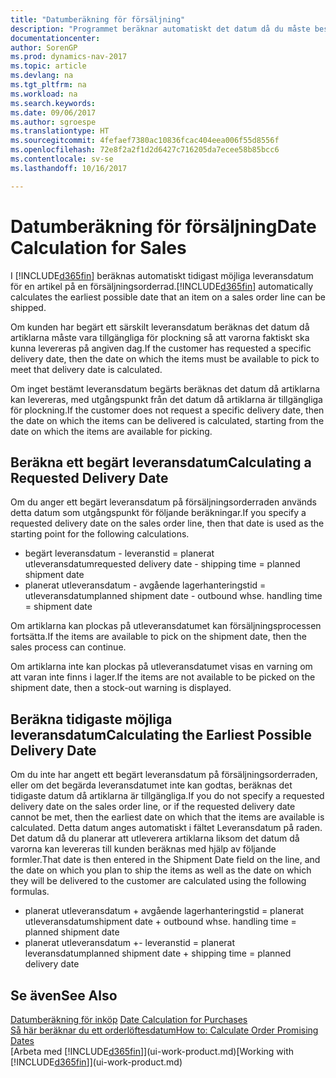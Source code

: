```yaml
---
title: "Datumberäkning för försäljning"
description: "Programmet beräknar automatiskt det datum då du måste beställa en artikel som du vill ha i lager på ett visst datum. Det är detta datum då du kan förvänta dig att artiklar som beställts ett visst datum ska vara tillgängliga för plockning."
documentationcenter: 
author: SorenGP
ms.prod: dynamics-nav-2017
ms.topic: article
ms.devlang: na
ms.tgt_pltfrm: na
ms.workload: na
ms.search.keywords: 
ms.date: 09/06/2017
ms.author: sgroespe
ms.translationtype: HT
ms.sourcegitcommit: 4fefaef7380ac10836fcac404eea006f55d8556f
ms.openlocfilehash: 72e8f2a2f1d2d6427c716205da7ecee58b85bcc6
ms.contentlocale: sv-se
ms.lasthandoff: 10/16/2017

---
```

# <a name="date-calculation-for-sales"></a><span data-ttu-id="9da71-104">Datumberäkning för försäljning</span><span class="sxs-lookup"><span data-stu-id="9da71-104">Date Calculation for Sales</span></span>
<span data-ttu-id="9da71-105">I [!INCLUDE[d365fin](includes/d365fin_md.md)] beräknas automatiskt tidigast möjliga leveransdatum för en artikel på en försäljningsorderrad.</span><span class="sxs-lookup"><span data-stu-id="9da71-105">[!INCLUDE[d365fin](includes/d365fin_md.md)] automatically calculates the earliest possible date that an item on a sales order line can be shipped.</span></span>

<span data-ttu-id="9da71-106">Om kunden har begärt ett särskilt leveransdatum beräknas det datum då artiklarna måste vara tillgängliga för plockning så att varorna faktiskt ska kunna levereras på angiven dag.</span><span class="sxs-lookup"><span data-stu-id="9da71-106">If the customer has requested a specific delivery date, then the date on which the items must be available to pick to meet that delivery date is calculated.</span></span>

<span data-ttu-id="9da71-107">Om inget bestämt leveransdatum begärts beräknas det datum då artiklarna kan levereras, med utgångspunkt från det datum då artiklarna är tillgängliga för plockning.</span><span class="sxs-lookup"><span data-stu-id="9da71-107">If the customer does not request a specific delivery date, then the date on which the items can be delivered is calculated, starting from the date on which the items are available for picking.</span></span>

## <a name="calculating-a-requested-delivery-date"></a><span data-ttu-id="9da71-108">Beräkna ett begärt leveransdatum</span><span class="sxs-lookup"><span data-stu-id="9da71-108">Calculating a Requested Delivery Date</span></span>
<span data-ttu-id="9da71-109">Om du anger ett begärt leveransdatum på försäljningsorderraden används detta datum som utgångspunkt för följande beräkningar.</span><span class="sxs-lookup"><span data-stu-id="9da71-109">If you specify a requested delivery date on the sales order line, then that date is used as the starting point for the following calculations.</span></span>

- <span data-ttu-id="9da71-110">begärt leveransdatum - leveranstid = planerat utleveransdatum</span><span class="sxs-lookup"><span data-stu-id="9da71-110">requested delivery date - shipping time = planned shipment date</span></span>
- <span data-ttu-id="9da71-111">planerat utleveransdatum - avgående lagerhanteringstid = utleveransdatum</span><span class="sxs-lookup"><span data-stu-id="9da71-111">planned shipment date - outbound whse. handling time = shipment date</span></span>

<span data-ttu-id="9da71-112">Om artiklarna kan plockas på utleveransdatumet kan försäljningsprocessen fortsätta.</span><span class="sxs-lookup"><span data-stu-id="9da71-112">If the items are available to pick on the shipment date, then the sales process can continue.</span></span>

<span data-ttu-id="9da71-113">Om artiklarna inte kan plockas på utleveransdatumet visas en varning om att varan inte finns i lager.</span><span class="sxs-lookup"><span data-stu-id="9da71-113">If the items are not available to be picked on the shipment date, then a stock-out warning is displayed.</span></span>

## <a name="calculating-the-earliest-possible-delivery-date"></a><span data-ttu-id="9da71-114">Beräkna tidigaste möjliga leveransdatum</span><span class="sxs-lookup"><span data-stu-id="9da71-114">Calculating the Earliest Possible Delivery Date</span></span>
<span data-ttu-id="9da71-115">Om du inte har angett ett begärt leveransdatum på försäljningsorderraden, eller om det begärda leveransdatumet inte kan godtas, beräknas det tidigaste datum då artiklarna är tillgängliga.</span><span class="sxs-lookup"><span data-stu-id="9da71-115">If you do not specify a requested delivery date on the sales order line, or if the requested delivery date cannot be met, then the earliest date on which that the items are available is calculated.</span></span> <span data-ttu-id="9da71-116">Detta datum anges automatiskt i fältet Leveransdatum på raden. Det datum då du planerar att utleverera artiklarna liksom det datum då varorna kan levereras till kunden beräknas med hjälp av följande formler.</span><span class="sxs-lookup"><span data-stu-id="9da71-116">That date is then entered in the Shipment Date field on the line, and the date on which you plan to ship the items as well as the date on which they will be delivered to the customer are calculated using the following formulas.</span></span>

- <span data-ttu-id="9da71-117">planerat utleveransdatum + avgående lagerhanteringstid = planerat utleveransdatum</span><span class="sxs-lookup"><span data-stu-id="9da71-117">shipment date + outbound whse. handling time = planned shipment date</span></span>
- <span data-ttu-id="9da71-118">planerat utleveransdatum +- leveranstid = planerat leveransdatum</span><span class="sxs-lookup"><span data-stu-id="9da71-118">planned shipment date + shipping time = planned delivery date</span></span>


## <a name="see-also"></a><span data-ttu-id="9da71-119">Se även</span><span class="sxs-lookup"><span data-stu-id="9da71-119">See Also</span></span>  
 <span data-ttu-id="9da71-120">[Datumberäkning för inköp](purchasing-date-calculation-for-purchases.md) </span><span class="sxs-lookup"><span data-stu-id="9da71-120">[Date Calculation for Purchases](purchasing-date-calculation-for-purchases.md) </span></span>  
 [<span data-ttu-id="9da71-121">Så här beräknar du ett orderlöftesdatum</span><span class="sxs-lookup"><span data-stu-id="9da71-121">How to: Calculate Order Promising Dates</span></span>](sales-how-to-calculate-order-promising-dates.md)  
 <span data-ttu-id="9da71-122">[Arbeta med [!INCLUDE[d365fin](includes/d365fin_md.md)]](ui-work-product.md)</span><span class="sxs-lookup"><span data-stu-id="9da71-122">[Working with [!INCLUDE[d365fin](includes/d365fin_md.md)]](ui-work-product.md)</span></span>

